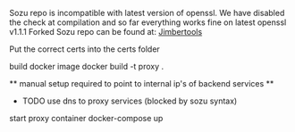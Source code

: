 Sozu repo is incompatible with latest version of openssl.
We have disabled the check at compilation and so far everything works fine on latest openssl v1.1.1
Forked Sozu repo can be found at: [Jimbertools](https://github.com/jimbertools/sozu.git)

Put the correct certs into the certs folder

build docker image
docker build -t proxy .

** manual setup required to point to internal ip's of backend services **
* TODO use dns to proxy services (blocked by sozu syntax)

start proxy container
docker-compose up 
